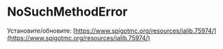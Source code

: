 # NoSuchMethodError

Установите/обновите: [https://www.spigotmc.org/resources/ialib.75974/](https://www.spigotmc.org/resources/ialib.75974/)

